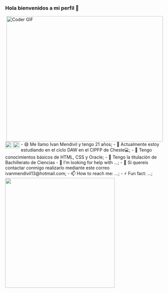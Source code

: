 ### Hola bienvenidos a mi perfil 👋

<img align="right" src="https://media.giphy.com/media/SWoSkN6DxTszqIKEqv/giphy.gif" alt="Coder GIF" width="500" height="400">
<a >
  <img align="left" alt="Ivan Mend"| Twitter" width="22px" src="https://cdn.jsdelivr.net/npm/simple-icons@v3/icons/twitter.svg" />
</a>
<a >
  <img align="left" alt="Ivan Mend" width="22px" src="https://cdn.jsdelivr.net/npm/simple-icons@v3/icons/instagram.svg" />
</a>
<br>                                                                                                                      
<br>
- 😄 Me llamo Ivan Mendivil y tengo 21 años;
- 🔭 Actualmente estoy estudiando en el ciclo DAW en el CIPFP de Cheste💻;
- 🎲 Tengo conocimientos básicos de HTML, CSS y Oracle;
- 🧮 Tengo la titulación de Bachillerato de Ciencias 
- 🤔 I’m looking for help with ...;
- 💬 Si quereis contactar conmigo realizarlo mediante este correo ivanmendivil13@hotmail.com;
- 📫 How to reach me: ...;
- ⚡ Fun fact: ...;
<br>
<img src="https://camo.githubusercontent.com/3b7c592ede97b6138ffd4b1cc1541c2f3b11fd39/687474703a2f2f33312e6d656469612e74756d626c722e636f6d2f31376665613932306666333665663466356238373764353231366137616164392f74756d626c725f6d6f39786a65387a5a34317163626975666f315f313238302e676966" height="350px" width ="350px">
